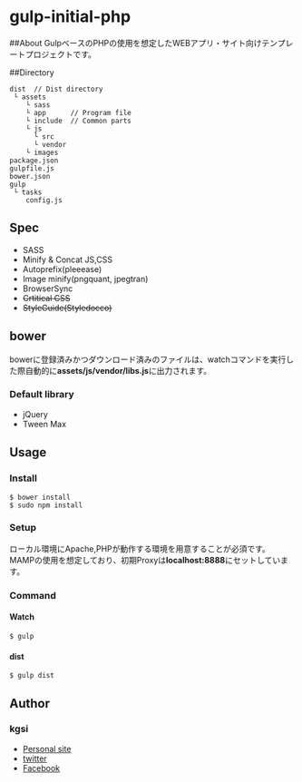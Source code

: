 # gulp-initial-php

##About
GulpベースのPHPの使用を想定したWEBアプリ・サイト向けテンプレートプロジェクトです。

##Directory

    dist  // Dist directory
     └ assets
        └ sass   
        └ app      // Program file 
        └ include  // Common parts
        └ js
          └ src
          └ vendor
        └ images
    package.json
    gulpfile.js
    bower.json
    gulp
     └ tasks       
	    config.js

## Spec
 * SASS
 * Minify & Concat JS,CSS 
 * Autoprefix(pleeease)
 * Image minify(pngquant, jpegtran)
 * BrowserSync
 * ~~Crtitical CSS~~
 * ~~StyleGuide(Styledocco)~~
 
## bower
bowerに登録済みかつダウンロード済みのファイルは、watchコマンドを実行した際自動的に**assets/js/vendor/libs.js**に出力されます。

### Default library
 * jQuery
 * Tween Max

## Usage

### Install

    $ bower install
    $ sudo npm install

### Setup
ローカル環境にApache,PHPが動作する環境を用意することが必須です。
MAMPの使用を想定しており、初期Proxyは**localhost:8888**にセットしています。

### Command

#### Watch

    $ gulp

#### dist

    $ gulp dist

<!--#### critical css

    $ gulp critical

#### styleguide css

    $ gulp styleguide
-->
## Author

### kgsi

* [Personal site](http://aircolor.org)
* [twitter](https://twitter.com/kgsi)
* [Facebook](https://www.facebook.com/shinichi.kogiso)
